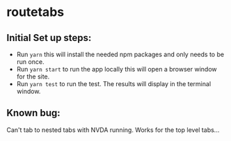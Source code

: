 # routetabs

## Initial Set up steps:

<ul>
<li>Run <code>yarn</code> this will install the needed npm packages and only needs to be run once.</li>
<li>Run <code>yarn start</code> to run the app locally this will open a browser window for the site.</li>
<li>Run <code>yarn test</code> to run the test. The results will display in the terminal window.</li>
</ul>

## Known bug:

Can't tab to nested tabs with NVDA running. Works for the top level tabs...
